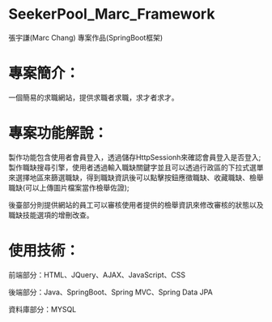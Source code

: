 # SeekerPool_Marc_Framework
張宇謙(Marc Chang) 專案作品(SpringBoot框架)

# 專案簡介：
一個簡易的求職網站，提供求職者求職，求才者求才。

# 專案功能解說：
製作功能包含使用者會員登入，透過儲存HttpSessionh來確認會員登入是否登入;製作職缺搜尋引擎，使用者透過輸入職缺關鍵字並且可以透過行政區的下拉式選單來選擇地區來篩選職缺，得到職缺資訊後可以點擊按鈕應徵職缺、收藏職缺、檢舉職缺(可以上傳圖片檔案當作檢舉佐證);  

後臺部分則提供網站的員工可以審核使用者提供的檢舉資訊來修改審核的狀態以及職缺技能選項的增刪改查。

# 使用技術：

前端部分：HTML、JQuery、AJAX、JavaScript、CSS  

後端部分：Java、SpringBoot、Spring MVC、Spring Data JPA  

資料庫部分：MYSQL  
